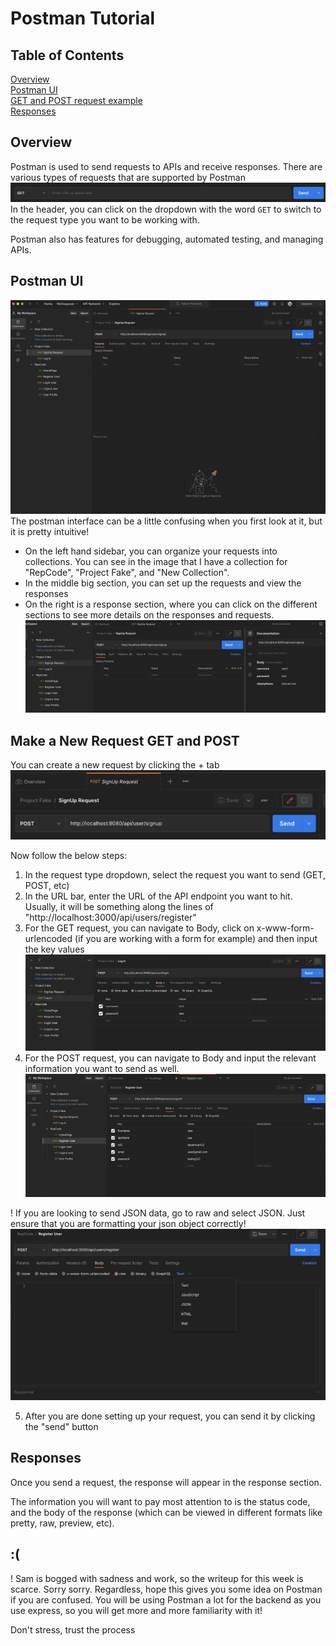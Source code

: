 # Postman Tutorial

## Table of Contents
[Overview](#overview)  
[Postman UI](#postman-ui)  
[GET and POST request example](#make-a-new-request-get-and-post)  
[Responses](#responses)  


## Overview
Postman is used to send requests to APIs and receive responses. 
There are various types of requests that are supported by Postman  
![Postman Header](/week-3-review/assets/pm-header.png)
In the header, you can click on the dropdown with the word `GET` to switch to the request type you want to be working with. 

Postman also has features for debugging, automated testing, and managing APIs.

## Postman UI
![Postman UI](/week-3-review/assets/pm-UI.png)
The postman interface can be a little confusing when you first look at it, but it is pretty intuitive!

- On the left hand sidebar, you can organize your requests into collections. You can see in the image that I have a collection for "RepCode", "Project Fake", and "New Collection".
- In the middle big section, you can set up the requests and view the responses
- On the right is a response section, where you can click on the different sections to see more details on the responses and requests.
![Postman Right](/week-3-review/assets/pm-right-panel.png)

## Make a New Request GET and POST
You can create a new request by clicking the + tab
![New Test](/week-3-review/assets/plus.png)

Now follow the below steps:
1. In the request type dropdown, select the request you want to send (GET, POST, etc)
2. In the URL bar, enter the URL of the API endpoint you want to hit. Usually, it will be something along the lines of "http://localhost:3000/api/users/register"
3. For the GET request, you can navigate to Body, click on x-www-form-urlencoded (if you are working with a form for example) and then input the key values
![User Login Example](/week-3-review/assets/login.png)
4. For the POST request, you can navigate to Body and input the relevant information you want to send as well. 
![User Register](/week-3-review/assets/register.png)

! If you are looking to send JSON data, go to raw and select JSON. Just ensure that you are formatting your json object correctly!
![JSON](/week-3-review/assets/json.png)

5. After you are done setting up your request, you can send it by clicking the "send" button

## Responses
Once you send a request, the response will appear in the response section.

The information you will want to pay most attention to is the status code, and the body of the response (which can be viewed in different formats like pretty, raw, preview, etc).



## :(
! Sam is bogged with sadness and work, so the writeup for this week is scarce. Sorry sorry. Regardless, hope this gives you some idea on Postman if you are confused. You will be using Postman a lot for the backend as you use express, so you will get more and more familiarity with it!

Don't stress, trust the process
